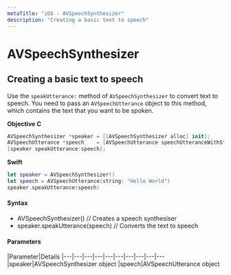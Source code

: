 ```yaml
---
metaTitle: "iOS - AVSpeechSynthesizer"
description: "Creating a basic text to speech"
---
```


# AVSpeechSynthesizer




## Creating a basic text to speech


Use the `speakUtterance:` method of `AVSpeechSynthesizer` to convert text to speech. You need to pass an `AVSpeechUtterance` object to this method, which contains the text that you want to be spoken.

**Objective C**

```swift
AVSpeechSynthesizer *speaker = [[AVSpeechSynthesizer alloc] init];
AVSpeechUtterance *speech    = [AVSpeechUtterance speechUtteranceWithString:@"Hello World"];
[speaker speakUtterance:speech];

```

**Swift**

```swift
let speaker = AVSpeechSynthesizer()
let speech = AVSpeechUtterance(string: "Hello World")
speaker.speakUtterance(speech)

```



#### Syntax


- AVSpeechSynthesizer() // Creates a speech synthesiser
- speaker.speakUtterance(speech) // Converts the text to speech



#### Parameters


|Parameter|Details
|---|---|---|---|---|---|---|---|---|---
|speaker|AVSpeechSynthesizer object
|speech|AVSpeechUtterance object

